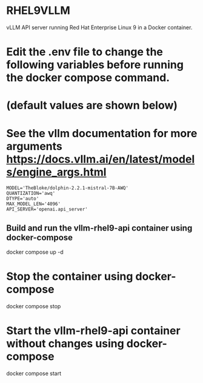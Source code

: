 # RHEL9VLLM
vLLM API server running Red Hat Enterprise Linux 9 in a Docker container.

# Edit the .env file to change the following variables before running the docker compose command.
# (default values are shown below)
# See the vllm documentation for more arguments https://docs.vllm.ai/en/latest/models/engine_args.html

    MODEL='TheBloke/dolphin-2.2.1-mistral-7B-AWQ'
    QUANTIZATION='awq'
    DTYPE='auto'
    MAX_MODEL_LEN='4096'
    API_SERVER='openai.api_server'

## Build and run the vllm-rhel9-api container using docker-compose
docker compose up -d

# Stop the container using docker-compose
docker compose stop

# Start the vllm-rhel9-api container without changes using docker-compose
docker compose start
